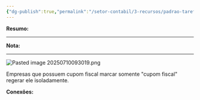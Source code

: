 ```yaml
---
{"dg-publish":true,"permalink":"/setor-contabil/3-recursos/padrao-tarefas/integrar-conferir-escrita-fiscal/","dgPassFrontmatter":true,"created":"2025-07-01T11:50:10.834-03:00","updated":"2025-07-10T09:32:04.687-03:00"}
---
```


**Resumo:** 


---

**Nota:**

---


![Pasted image 20250710093019.png](/img/user/4%20ARQUIVOS/Pasted%20image%2020250710093019.png)

Empresas que possuem cupom fiscal marcar somente "cupom fiscal" regerar ele isoladamente.






**Conexões:**

